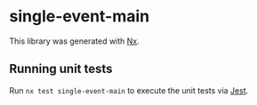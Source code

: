# single-event-main

This library was generated with [Nx](https://nx.dev).

## Running unit tests

Run `nx test single-event-main` to execute the unit tests via [Jest](https://jestjs.io).
